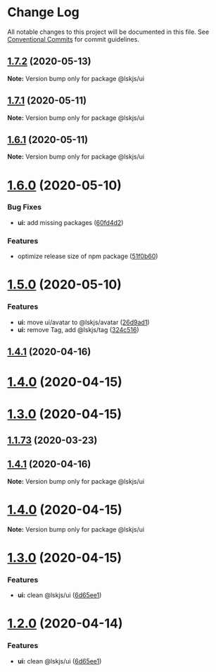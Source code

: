 # Change Log

All notable changes to this project will be documented in this file.
See [Conventional Commits](https://conventionalcommits.org) for commit guidelines.

## [1.7.2](https://github.com/lskjs/ux/tree/master/packages/ui/compare/v1.7.1...v1.7.2) (2020-05-13)

**Note:** Version bump only for package @lskjs/ui





## [1.7.1](https://github.com/lskjs/ux/tree/master/packages/ui/compare/v1.6.1...v1.7.1) (2020-05-11)

**Note:** Version bump only for package @lskjs/ui





## [1.6.1](https://github.com/lskjs/ux/tree/master/packages/ui/compare/v1.6.0...v1.6.1) (2020-05-11)

**Note:** Version bump only for package @lskjs/ui





# [1.6.0](https://github.com/lskjs/ux/tree/master/packages/ui/compare/v1.5.0...v1.6.0) (2020-05-10)


### Bug Fixes

* **ui:** add missing packages ([60fd4d2](https://github.com/lskjs/ux/tree/master/packages/ui/commit/60fd4d23f07f4c5d4c1bf78abcb67e7771a4e01f))


### Features

* optimize release size of npm package ([51f0b60](https://github.com/lskjs/ux/tree/master/packages/ui/commit/51f0b60a4a471b0b1da9232105a4cf23b720ec8c))





# [1.5.0](https://github.com/lskjs/ux/tree/master/packages/ui/compare/v1.1.94...v1.5.0) (2020-05-10)


### Features

* **ui:** move ui/avatar to @lskjs/avatar ([26d9ad1](https://github.com/lskjs/ux/tree/master/packages/ui/commit/26d9ad1c38a59ced4cc283e59e4cf3f8130b308c))
* **ui:** remove Tag, add @lskjs/tag ([324c516](https://github.com/lskjs/ux/tree/master/packages/ui/commit/324c5167e21b22a4601c5bc1ebdea7fd4a7393b0))



## [1.4.1](https://github.com/lskjs/ux/tree/master/packages/ui/compare/v1.4.0...v1.4.1) (2020-04-16)



# [1.4.0](https://github.com/lskjs/ux/tree/master/packages/ui/compare/v1.3.0...v1.4.0) (2020-04-15)



# [1.3.0](https://github.com/lskjs/ux/tree/master/packages/ui/compare/v1.1.76...v1.3.0) (2020-04-15)



## [1.1.73](https://github.com/lskjs/ux/tree/master/packages/ui/compare/v1.1.72...v1.1.73) (2020-03-23)





## [1.4.1](https://github.com/lskjs/ux/tree/master/packages/ui/compare/v1.4.0...v1.4.1) (2020-04-16)

**Note:** Version bump only for package @lskjs/ui





# [1.4.0](https://github.com/lskjs/ux/tree/master/packages/ui/compare/v1.3.0...v1.4.0) (2020-04-15)

**Note:** Version bump only for package @lskjs/ui





# [1.3.0](https://github.com/lskjs/ux/tree/master/packages/ui/compare/v1.1.76...v1.3.0) (2020-04-15)


### Features

* **ui:** clean @lskjs/ui ([6d65ee1](https://github.com/lskjs/ux/tree/master/packages/ui/commit/6d65ee19f12abd7ca6cfe82cf12d4a73de49fb54))





# [1.2.0](https://github.com/lskjs/ux/tree/master/packages/ui/compare/v1.1.76...v1.2.0) (2020-04-14)


### Features

* **ui:** clean @lskjs/ui ([6d65ee1](https://github.com/lskjs/ux/tree/master/packages/ui/commit/6d65ee19f12abd7ca6cfe82cf12d4a73de49fb54))

